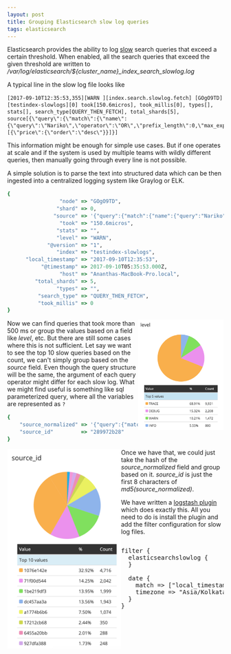```yaml
---
layout: post
title: Grouping Elasticsearch slow log queries
tags: elasticsearch
---
```


Elasticsearch provides the ability to log
[slow](https://www.elastic.co/guide/en/elasticsearch/reference/current/index-modules-slowlog.html)
search queries that exceed a certain threshold. When enabled, all the
search queries that exceed the given threshold are written to
*/var/log/elasticsearch/${cluster_name}_index_search_slowlog.log*


A typical line in the slow log file looks like
```
[2017-09-10T12:35:53,355][WARN ][index.search.slowlog.fetch] [GOgO9TD]
[testindex-slowlogs][0] took[150.6micros], took_millis[0], types[],
stats[], search_type[QUERY_THEN_FETCH], total_shards[5],
source[{\"query\":{\"match\":{\"name\":{\"query\":\"Nariko\",\"operator\":\"OR\",\"prefix_length\":0,\"max_expansions\":50,\"fuzzy_transpositions\":true,\"lenient\":false,\"zero_terms_query\":\"NONE\",\"boost\":1.0}}},\"sort\":[{\"price\":{\"order\":\"desc\"}}]}]
```

This information might be enough for simple use cases. But if one
operates at scale and if the system is used by multiple teams with
wildly different queries, then manually going through every line is
not possible.

A simple solution is to parse the text into structured data which can
be then ingested into a centralized logging system like Graylog or ELK.

```ruby
{
                 "node" => "GOgO9TD",
                "shard" => 0,
               "source" => '{"query":{"match":{"name":{"query":"Nariko","operator":"OR","prefix_length":0,"max_expansions":50,"fuzzy_transpositions":true,"lenient":false,"zero_terms_query":"NONE","boost":1.0}}},"sort":[{"price":{"order":"desc"}}]}',
                 "took" => "150.6micros",
                "stats" => "",
                "level" => "WARN",
             "@version" => "1",
                "index" => "testindex-slowlogs",
      "local_timestamp" => "2017-09-10T12:35:53",
           "@timestamp" => 2017-09-10T05:35:53.000Z,
                 "host" => "Ananthas-MacBook-Pro.local",
         "total_shards" => 5,
                "types" => "",
          "search_type" => "QUERY_THEN_FETCH",
          "took_millis" => 0
}
```

<img src="/public/images/es-slow-info.png" style="width: 200px; float: right"/>

Now we can find queries that took more than 500 ms or group the values
based on a field like *level*, etc. But there are still some cases
where this is not sufficient. Let say we want to see the top 10 slow
queries based on the count, we can't simply group based on the
*source* field. Even though the query structure will be the same, the
argument of each query operator might differ for each slow log. What
we might find useful is something like sql parameterized query, where
all the variables are represented as `?`



```ruby
{
    "source_normalized" => '{"query":{"match":{"name":{"boost":1.0,"fuzzy_transpositions":true,"lenient":false,"max_expansions":50,"operator":"OR","prefix_length":0,"query":"?","zero_terms_query":"NONE"}}},"sort":[{"price":{"order":"desc"}}]}'
    "source_id"         => "289972b28"
}
```

<img src="/public/images/es-slow-source-id.png" style="width: 265px; float: left"/>

Once we have that, we could just take the hash of the *source_normalized*
field and group based on it. *source_id* is just the first 8 characters
of *md5(source_normalized)*.

We have written a [logstash
plugin](https://github.com/ananthakumaran/logstash-filter-elasticsearchslowlog)
which does exactly this. All you need to do is install the plugin and
add the filter configuration for slow log files.

<pre style="float: left; width: calc(100% - 265px)">
filter {
  elasticsearchslowlog {
  }

  date {
    match => ["local_timestamp", "ISO8601"]
    timezone => "Asia/Kolkata"
  }
}
</pre>
